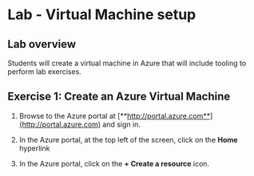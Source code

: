 # Lab - Virtual Machine setup

## Lab overview

Students will create a virtual machine in Azure that will include tooling to perform lab exercises.


## Exercise 1: Create an Azure Virtual Machine

1. Browse to the Azure portal at [**http://portal.azure.com**](http://portal.azure.com) and sign in.

1. In the Azure portal, at the top left of the screen, click on the **Home** hyperlink

2. In the Azure portal, click on the **+ Create a resource** icon.
